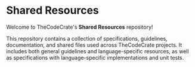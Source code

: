 # Shared Resources

Welcome to TheCodeCrate's  **Shared Resources** repository!

This repository contains a collection of specifications, guidelines, documentation, and shared files used across TheCodeCrate projects. It includes both general guidelines and language-specific resources, as well as specifications with language-specific implementations and unit tests.

